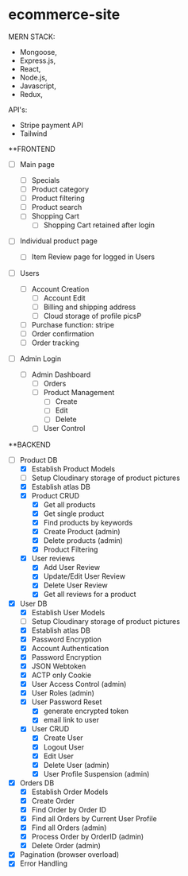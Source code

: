 # ecommerce-site

MERN STACK: 
  - Mongoose,
  - Express.js,
  - React,
  - Node.js,
  - Javascript,
  - Redux,

API's: 
  - Stripe payment API
  - Tailwind

\*\*FRONTEND

- [ ] Main page

  - [ ] Specials
  - [ ] Product category
  - [ ] Product filtering
  - [ ] Product search
  - [ ] Shopping Cart
    - [ ] Shopping Cart retained after login

- [ ] Individual product page

  - [ ] Item Review page for logged in Users

- [ ] Users
  - [ ] Account Creation
    - [ ] Account Edit
    - [ ] Billing and shipping address
    - [ ] Cloud storage of profile picsP
  - [ ] Purchase function: stripe
  - [ ] Order confirmation
  - [ ] Order tracking
- [ ] Admin Login
  - [ ] Admin Dashboard
    - [ ] Orders
    - [ ] Product Management
      - [ ] Create
      - [ ] Edit
      - [ ] Delete
    - [ ] User Control

\*\*BACKEND

- [ ] Product DB
  - [x] Establish Product Models
  - [ ] Setup Cloudinary storage of product pictures
  - [x] Establish atlas DB
  - [x] Product CRUD
    - [x] Get all products
    - [x] Get single product
    - [x] Find products by keywords
    - [x] Create Product (admin)
    - [x] Delete products (admin)
    - [x] Product Filtering
  - [x] User reviews
    - [x] Add User Review
    - [x] Update/Edit User Review
    - [x] Delete User Review
    - [x] Get all reviews for a product

- [x] User DB
  - [x] Establish User Models
  - [ ] Setup Cloudinary storage of product pictures
  - [x] Establish atlas DB
  - [x] Password Encryption    
  - [x] Account Authentication
  - [x] Password Encryption
  - [x] JSON Webtoken
  - [x] ACTP only Cookie
  - [x] User Access Control (admin)
  - [x] User Roles (admin)
  - [x] User Password Reset
    - [x] generate encrypted token
    - [x] email link to user
  - [x] User CRUD
    - [x] Create User
    - [x] Logout User
    - [x] Edit User
    - [x] Delete User (admin)
    - [x] User Profile Suspension (admin)

- [x] Orders DB
  - [x] Establish Order Models
  - [x] Create Order
  - [x] Find Order by Order ID
  - [x] Find all Orders by Current User Profile
  - [x] Find all Orders (admin)
  - [x] Process Order by OrderID (admin)
  - [x] Delete Order (admin)

- [x] Pagination (browser overload)
- [x] Error Handling
